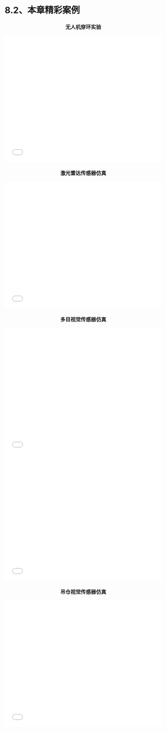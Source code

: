# 8.2、本章精彩案例

### <center>无人机穿环实验<center>

<iframe src="//player.bilibili.com/player.html?aid=220439809&bvid=BV1Q841177qQ&cid=900518178&p=1" allowfullscreen="allowfullscreen" width="100%" height=405 scrolling="no" frameborder="0" sandbox="allow-top-navigation allow-same-origin allow-forms allow-scripts"> </iframe>

### <center>激光雷达传感器仿真<center>

<iframe src="//player.bilibili.com/player.html?aid=985516430&bvid=BV1Rt4y1L7wN&cid=832682633&p=1&autoplay=0" allowfullscreen="allowfullscreen" width="100%" height=405 scrolling="no" frameborder="0" sandbox="allow-top-navigation allow-same-origin allow-forms allow-scripts"> </iframe>


### <center>多目视觉传感器仿真<center>

<iframe src="//player.bilibili.com/player.html?aid=750856756&bvid=BV1zk4y1X73D&cid=1394977185&p=1&autoplay=0" allowfullscreen="allowfullscreen" width="100%" height=405 scrolling="no" frameborder="0" sandbox="allow-top-navigation allow-same-origin allow-forms allow-scripts"> </iframe>

<iframe src="//player.bilibili.com/player.html?aid=665842405&bvid=BV15a4y1B7tj&cid=1395041072&p=1&autoplay=0" allowfullscreen="allowfullscreen" width="100%" height=405 scrolling="no" frameborder="0" sandbox="allow-top-navigation allow-same-origin allow-forms allow-scripts"> </iframe>

### <center>吊仓视觉传感器仿真<center>

<iframe src="//player.bilibili.com/player.html?aid=433561973&bvid=BV17G411M7Yg&cid=916448315&p=1&autoplay=0" allowfullscreen="allowfullscreen" width="100%" height=405 scrolling="no" frameborder="0" sandbox="allow-top-navigation allow-same-origin allow-forms allow-scripts"> </iframe>

